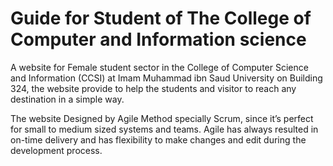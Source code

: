 # Guide for Student of The College of Computer and Information science

A website for Female student sector in the College of Computer Science and
Information (CCSI) at Imam Muhammad ibn Saud University on Building 324, the website provide to
help the students and visitor to reach any destination in a simple way.

The website Designed by Agile Method specially Scrum, since it’s perfect for
small to medium sized systems and teams. Agile has always resulted in on-time delivery and has
flexibility to make changes and edit during the development process.

